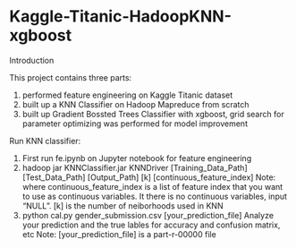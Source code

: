 # Kaggle-Titanic-HadoopKNN-xgboost

Introduction

This project contains three parts:
1. performed feature engineering on Kaggle Titanic dataset
2. built up a KNN Classifier on Hadoop Mapreduce from scratch
3. built up Gradient Bossted Trees Classifier with xgboost, grid search for parameter optimizing was performed for model improvement


Run KNN classifier:
1. First run fe.ipynb on Jupyter notebook for feature engineering
2. hadoop jar KNNClassifier.jar KNNDriver [Training_Data_Path] [Test_Data_Path] [Output_Path] [k] [continuous_feature_index]
Note: where continuous_feature_index is a list of feature index that you want to use as continuous variables. It there is no continuous variables, input “NULL”.
      [k] is the number of neiborhoods used in KNN
3. python cal.py gender_submission.csv [your_prediction_file] 
Analyze your prediction and the true lables for accuracy and confusion matrix, etc
Note: [your_prediction_file] is a part-r-00000 file

